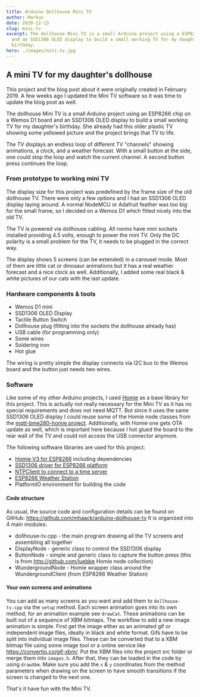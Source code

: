 ```yaml
---
title: Arduino Dollhouse Mini TV
author: Markus
date: 2020-12-13
slug: mini-tv
excerpt: The dollhouse Mini TV is a small Arduino project using a ESP8266 chip
  and an SSD1306 OLED display to build a small working TV for my daughter's
  birthday.
hero: ./images/mini-tv.jpg
---
```

## A mini TV for my daughter's dollhouse

This project and the blog post about it were originally created in February 2019. A few weeks ago I updated the Mini TV software so it was time to update the blog post as well.

The dollhouse Mini TV is a small Arduino project using an ESP8266 chip on a Wemos D1 board and an SSD1306 OLED display to build a small working TV for my daughter's birthday. She already had this older plastic TV showing some yellowed picture and the project brings that TV to life.

The TV displays an endless loop of different TV "channels" showing animations, a clock, and a weather forecast. With a small button at the side, one could stop the loop and watch the current channel. A second button press continues the loop.

### From prototype to working mini TV

The display size for this project was predefined by the frame size of the old dollhouse TV. There were only a few options and I had an SSD1306 OLED display laying around. A normal NodeMCU or Adafruit feather was too big for the small frame, so I decided on a Wemos D1 which fitted nicely into the old TV.

The TV is powered via dollhouse cabling. All rooms have mini sockets installed providing 4.5 volts, enough to power the mini TV. Only the DC polarity is a small problem for the TV, it needs to be plugged in the correct way.

The display shows 5 screens (can be extended) in a carousel mode. Most of them are little cat or dinosaur animations but it has a real weather forecast and a nice clock as well. Additionally, I added some real black & white pictures of our cats with the last update.

### Hardware components & tools

* Wemos D1 mini
* SSD1306 OLED Display
* Tactile Button Switch
* Dollhouse plug (fitting into the sockets the dollhouse already has)
* USB cable (for programming only)
* Some wires
* Soldering iron
* Hot glue

The wiring is pretty simple the display connects via I2C bus to the Wemos board and the button just needs two wires.

### Software

Like some of my other Arduino projects, I used [Homie](https://github.com/marvinroger/homie-esp8266) as a base library for this project. This is actually not really necessary for the Mini TV as it has no special requirements and does not need MQTT. But since it uses the same SSD1306 OLED display I could reuse some of the Homie node classes from the [mqtt-bme280-homie project](../mqtt-bme280-homie/). Additionally, with Homie one gets OTA update as well, which is important here because I hot glued the board to the rear wall of the TV and could not access the USB connector anymore.

<github url="https://github.com/mhaack/arduino-dollhouse-tv"/>

The following software libraries are used for this project:

* [Homie V3 for ESP8266](https://github.com/homieiot/homie-esp8266) including dependencies
* [SSD1306 driver for ESP8266 platform](https://github.com/squix78/esp8266-oled-ssd1306)
* [NTPClient to connect to a time server](https://github.com/arduino-libraries/NTPClient)
* [ESP8266 Weather Station](https://github.com/ThingPulse/esp8266-weather-station)
* PlatformIO environment for building the code

#### Code structure

As usual, the source code and configuration details can be found on GitHub: https://github.com/mhaack/arduino-dollhouse-tv
It is organized into 4 main modules:

* dollhouse-tv.cpp - the main program drawing all the TV screens and assembling all together
* DisplayNode - generic class to control the SSD1306 display
* ButtonNode - simple and generic class to capture the button press (this is from http://github.com/luebbe Homie node collection)
* WundergroundNode - Homie wrapper class around the WundergroundClient (from ESP8266 Weather Station)

#### Your own screens and animations

You can add as many screens as you want and add them to `dollhouse-tv.cpp` via the `setup` method. Each screen animation goes into its own method, for an animation example see `drawCat`. These animations can be built out of a sequence of XBM bitmaps. The workflow to add a new image animation is simple. First get the image either as an animated gif or independent image files, ideally in black and white format. Gifs have to be split into individual image files. These can be converted that to a XBM bitmap file using some image tool or a online service like https://convertio.co/gif-xbm/. Put the XBM files into the project src folder or merge them into `images.h`. After that, they can be loaded in the code by using `drawXbm`. Make sure you add the `x` & `y` coordinates from the method parameters when drawing on the screen to have smooth transitions if the screen is changed to the next one.

That's it have fun with the Mini TV.